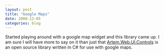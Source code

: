 ```yaml
---
layout: post
title: "Google Maps"
date: 2008-12-05
categories: blog
---
```


Started playing around with a google map widget and this library came up. I am sure I will have more to say on it than just that [Artem.Web.UI.Controls](http://www.codeplex.com/googlemap) is an open source library written in C# for use with google maps.
